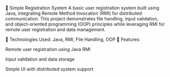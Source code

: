 📝 Simple Registration System
A basic user registration system built using Java, integrating Remote Method Invocation (RMI) for distributed communication. This project demonstrates file handling, input validation, and object-oriented programming (OOP) principles while leveraging RMI for remote user registration and data management.

🚀 Technologies Used: Java, RMI, File Handling, OOP
📌 Features:

Remote user registration using Java RMI

Input validation and data storage

Simple UI with distributed system support
